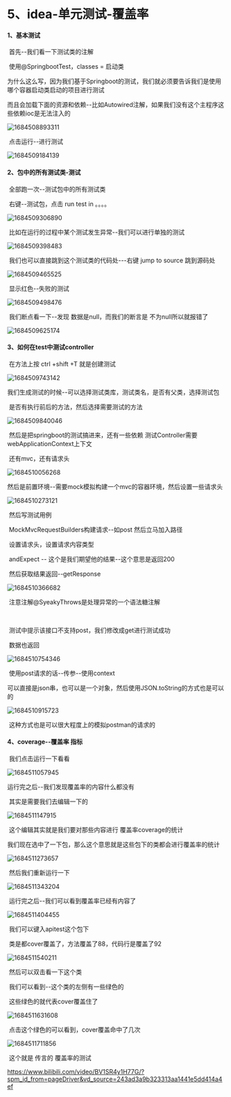 # 5、idea-单元测试-覆盖率





#### 	1、基本测试

​	首先--我们看一下测试类的注解

​	使用@SpringbootTest，classes = 启动类

​		为什么这么写，因为我们基于Springboot的测试，我们就必须要告诉我们是使用哪个容器启动类启动的项目进行测试

​			而且会加载下面的资源和依赖--比如Autowired注解，如果我们没有这个主程序这些依赖ioc是无法注入的

![1684508893311](../../../.vuepress/public/images/1684508893311.png)



​	点击运行--进行测试

![1684509184139](../../../.vuepress/public/images/1684509184139.png)





#### 	2、包中的所有测试类-测试

​			全部跑一次--测试包中的所有测试类

​			右键--测试包，点击 run test in 。。。。

![1684509306890](../../../.vuepress/public/images/1684509306890.png)





​	比如在运行的过程中某个测试发生异常--我们可以进行单独的测试

![1684509398483](../../../.vuepress/public/images/1684509398483.png)



​	我们也可以直接跳到这个测试类的代码处---右键 jump to source 跳到源码处

![1684509465525](../../../.vuepress/public/images/1684509465525.png)



​	显示红色--失败的测试

![1684509498476](../../../.vuepress/public/images/1684509498476.png)



​		我们断点看一下--发现 数据是null，而我们的断言是 不为null所以就报错了

![1684509625174](../../../.vuepress/public/images/1684509625174.png)









#### 	3、如何在test中测试controller

​		在方法上按 ctrl +shift +T 就是创建测试

![1684509743142](../../../.vuepress/public/images/1684509743142.png)





​		我们生成测试的时候--可以选择测试类库，测试类名，是否有父类，选择测试包

​				是否有执行前后的方法，然后选择需要测试的方法

![1684509840046](../../../.vuepress/public/images/1684509840046.png)



​		然后是把springboot的测试搞进来，还有一些依赖 测试Controller需要webApplicationContext上下文

​			还有mvc，还有请求头

![1684510056268](../../../.vuepress/public/images/1684510056268.png)



​	然后是前置环境--需要mock模拟构建一个mvc的容器环境，然后设置一些请求头

![1684510273121](../../../.vuepress/public/images/1684510273121.png)





​	然后写测试用例

​		MockMvcRequestBuilders构建请求--如post 然后立马加入路径

​		设置请求头，设置请求内容类型

​		andExpect -- 这个是我们期望他的结果--这个意思是返回200

​		然后获取结果返回--getResponse

![1684510366682](../../../.vuepress/public/images/1684510366682.png)

​				注意注解@SyeakyThrows是处理异常的一个语法糖注解

​		

​	测试中提示该接口不支持post，我们修改成get进行测试成功

​	数据也返回

![1684510754346](../../../.vuepress/public/images/1684510754346.png)



​		使用post请求的话--传参--使用context

​		可以直接是json串，也可以是一个对象，然后使用JSON.toString的方式也是可以的

![1684510915723](../../../.vuepress/public/images/1684510915723.png)



​	这种方式也是可以很大程度上的模拟postman的请求的





#### 	4、coverage--覆盖率 指标



​		我们点击运行一下看看

![1684511057945](../../../.vuepress/public/images/1684511057945.png)



运行完之后--我们发现覆盖率的内容什么都没有

​		其实是需要我们去编辑一下的

![1684511147915](../../../.vuepress/public/images/1684511147915.png)





​		这个编辑其实就是我们要对那些内容进行 覆盖率coverage的统计

​			我们现在选中了一下包，那么这个意思就是这些包下的类都会进行覆盖率的统计

![1684511273657](../../../.vuepress/public/images/1684511273657.png)



​	然后我们重新运行一下

![1684511343204](../../../.vuepress/public/images/1684511343204.png)



​	运行完之后--我们可以看到覆盖率已经有内容了

![1684511404455](../../../.vuepress/public/images/1684511404455.png)



​	我们可以键入apitest这个包下

​		类是都cover覆盖了，方法覆盖了88，代码行是覆盖了92

![1684511540211](../../../.vuepress/public/images/1684511540211.png)



​	然后可以双击看一下这个类



​		我们可以看到--这个类的左侧有一些绿色的

​			这些绿色的就代表cover覆盖住了

![1684511631608](../../../.vuepress/public/images/1684511631608.png)



​	点击这个绿色的可以看到，cover覆盖命中了几次

![1684511711856](../../../.vuepress/public/images/1684511711856.png)



​		这个就是 传言的 覆盖率的测试



















































https://www.bilibili.com/video/BV1SR4y1H77G/?spm_id_from=pageDriver&vd_source=243ad3a9b323313aa1441e5dd414a4ef